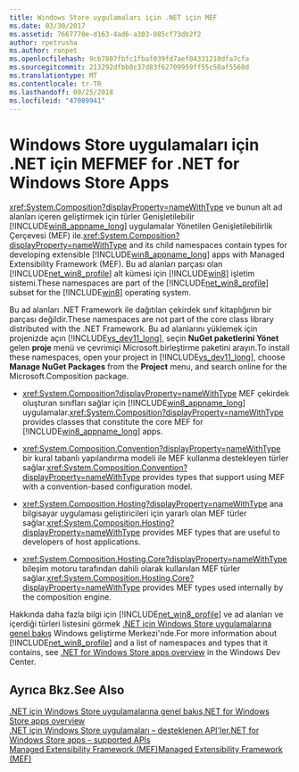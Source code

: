 ```yaml
---
title: Windows Store uygulamaları için .NET için MEF
ms.date: 03/30/2017
ms.assetid: 7667770e-d163-4ad6-a303-085cf73db2f2
author: rpetrusha
ms.author: ronpet
ms.openlocfilehash: 9cb7807fbfc1fbaf039fd7aef04331210dfa7cfa
ms.sourcegitcommit: 213292dfbb0c37d83f62709959ff55c50af5560d
ms.translationtype: MT
ms.contentlocale: tr-TR
ms.lasthandoff: 09/25/2018
ms.locfileid: "47089941"
---
```

# <a name="mef-for-net-for-windows-store-apps"></a><span data-ttu-id="9285d-102">Windows Store uygulamaları için .NET için MEF</span><span class="sxs-lookup"><span data-stu-id="9285d-102">MEF for .NET for Windows Store Apps</span></span>
<span data-ttu-id="9285d-103"><xref:System.Composition?displayProperty=nameWithType> ve bunun alt ad alanları içeren geliştirmek için türler Genişletilebilir [!INCLUDE[win8_appname_long](../../../includes/win8-appname-long-md.md)] uygulamalar Yönetilen Genişletilebilirlik Çerçevesi (MEF) ile.</span><span class="sxs-lookup"><span data-stu-id="9285d-103"><xref:System.Composition?displayProperty=nameWithType> and its child namespaces contain types for developing extensible [!INCLUDE[win8_appname_long](../../../includes/win8-appname-long-md.md)] apps with Managed Extensibility Framework (MEF).</span></span> <span data-ttu-id="9285d-104">Bu ad alanları parçası olan [!INCLUDE[net_win8_profile](../../../includes/net-win8-profile-md.md)] alt kümesi için [!INCLUDE[win8](../../../includes/win8-md.md)] işletim sistemi.</span><span class="sxs-lookup"><span data-stu-id="9285d-104">These namespaces are part of the [!INCLUDE[net_win8_profile](../../../includes/net-win8-profile-md.md)] subset for the [!INCLUDE[win8](../../../includes/win8-md.md)] operating system.</span></span>  
  
 <span data-ttu-id="9285d-105">Bu ad alanları .NET Framework ile dağıtılan çekirdek sınıf kitaplığının bir parçası değildir.</span><span class="sxs-lookup"><span data-stu-id="9285d-105">These namespaces are not part of the core class library distributed with the .NET Framework.</span></span> <span data-ttu-id="9285d-106">Bu ad alanlarını yüklemek için projenizde açın [!INCLUDE[vs_dev11_long](../../../includes/vs-dev11-long-md.md)], seçin **NuGet paketlerini Yönet** gelen **proje** menü ve çevrimiçi Microsoft.birleştirme paketini arayın.</span><span class="sxs-lookup"><span data-stu-id="9285d-106">To install these namespaces, open your project in [!INCLUDE[vs_dev11_long](../../../includes/vs-dev11-long-md.md)], choose **Manage NuGet Packages** from the **Project** menu, and search online for the Microsoft.Composition package.</span></span>  
  
-   <span data-ttu-id="9285d-107"><xref:System.Composition?displayProperty=nameWithType> MEF çekirdek oluşturan sınıfları sağlar için [!INCLUDE[win8_appname_long](../../../includes/win8-appname-long-md.md)] uygulamalar.</span><span class="sxs-lookup"><span data-stu-id="9285d-107"><xref:System.Composition?displayProperty=nameWithType> provides classes that constitute the core MEF for [!INCLUDE[win8_appname_long](../../../includes/win8-appname-long-md.md)] apps.</span></span>  
  
-   <span data-ttu-id="9285d-108"><xref:System.Composition.Convention?displayProperty=nameWithType> bir kural tabanlı yapılandırma modeli ile MEF kullanma destekleyen türler sağlar.</span><span class="sxs-lookup"><span data-stu-id="9285d-108"><xref:System.Composition.Convention?displayProperty=nameWithType> provides types that support using MEF with a convention-based configuration model.</span></span>  
  
-   <span data-ttu-id="9285d-109"><xref:System.Composition.Hosting?displayProperty=nameWithType> ana bilgisayar uygulaması geliştiricileri için yararlı olan MEF türler sağlar.</span><span class="sxs-lookup"><span data-stu-id="9285d-109"><xref:System.Composition.Hosting?displayProperty=nameWithType> provides MEF types that are useful to developers of host applications.</span></span>  
  
-   <span data-ttu-id="9285d-110"><xref:System.Composition.Hosting.Core?displayProperty=nameWithType> bileşim motoru tarafından dahili olarak kullanılan MEF türler sağlar.</span><span class="sxs-lookup"><span data-stu-id="9285d-110"><xref:System.Composition.Hosting.Core?displayProperty=nameWithType> provides MEF types used internally by the composition engine.</span></span>  
  
 <span data-ttu-id="9285d-111">Hakkında daha fazla bilgi için [!INCLUDE[net_win8_profile](../../../includes/net-win8-profile-md.md)] ve ad alanları ve içerdiği türleri listesini görmek [.NET için Windows Store uygulamalarına genel bakış](https://go.microsoft.com/fwlink/p/?LinkID=238312) Windows geliştirme Merkezi'nde.</span><span class="sxs-lookup"><span data-stu-id="9285d-111">For more information about [!INCLUDE[net_win8_profile](../../../includes/net-win8-profile-md.md)] and a list of namespaces and types that it contains, see [.NET for Windows Store apps overview](https://go.microsoft.com/fwlink/p/?LinkID=238312) in the Windows Dev Center.</span></span>  
  
## <a name="see-also"></a><span data-ttu-id="9285d-112">Ayrıca Bkz.</span><span class="sxs-lookup"><span data-stu-id="9285d-112">See Also</span></span>  
 [<span data-ttu-id="9285d-113">.NET için Windows Store uygulamalarına genel bakış</span><span class="sxs-lookup"><span data-stu-id="9285d-113">.NET for Windows Store apps overview</span></span>](https://go.microsoft.com/fwlink/p/?LinkID=238312)  
 [<span data-ttu-id="9285d-114">.NET için Windows Store uygulamaları – desteklenen API'ler</span><span class="sxs-lookup"><span data-stu-id="9285d-114">.NET for Windows Store apps – supported APIs</span></span>](https://go.microsoft.com/fwlink/p/?LinkID=247912)  
 [<span data-ttu-id="9285d-115">Managed Extensibility Framework (MEF)</span><span class="sxs-lookup"><span data-stu-id="9285d-115">Managed Extensibility Framework (MEF)</span></span>](../../../docs/framework/mef/index.md)
